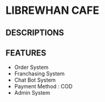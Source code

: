 # LIBREWHAN CAFE


## DESCRIPTIONS

## FEATURES

- Order System
- Franchasing System
- Chat Bot System
- Payment Method : COD
- Admin System
  
